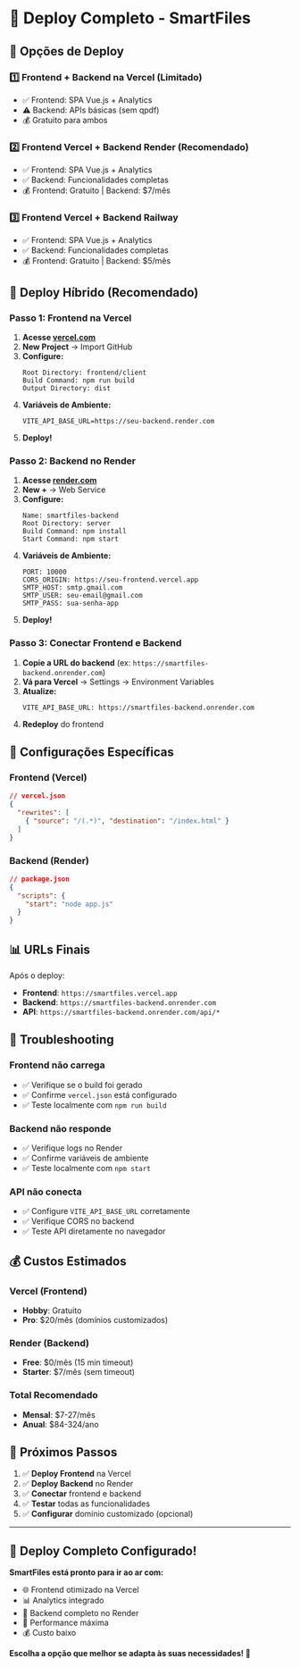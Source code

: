 # 🚀 Deploy Completo - SmartFiles

## 🎯 Opções de Deploy

### 1️⃣ Frontend + Backend na Vercel (Limitado)
- ✅ Frontend: SPA Vue.js + Analytics
- ⚠️ Backend: APIs básicas (sem qpdf)
- 💰 Gratuito para ambos

### 2️⃣ Frontend Vercel + Backend Render (Recomendado)
- ✅ Frontend: SPA Vue.js + Analytics
- ✅ Backend: Funcionalidades completas
- 💰 Frontend: Gratuito | Backend: $7/mês

### 3️⃣ Frontend Vercel + Backend Railway
- ✅ Frontend: SPA Vue.js + Analytics
- ✅ Backend: Funcionalidades completas
- 💰 Frontend: Gratuito | Backend: $5/mês

## 🚀 Deploy Híbrido (Recomendado)

### Passo 1: Frontend na Vercel

1. **Acesse [vercel.com](https://vercel.com)**
2. **New Project** → Import GitHub
3. **Configure:**
   ```
   Root Directory: frontend/client
   Build Command: npm run build
   Output Directory: dist
   ```
4. **Variáveis de Ambiente:**
   ```
   VITE_API_BASE_URL=https://seu-backend.render.com
   ```
5. **Deploy!**

### Passo 2: Backend no Render

1. **Acesse [render.com](https://render.com)**
2. **New +** → Web Service
3. **Configure:**
   ```
   Name: smartfiles-backend
   Root Directory: server
   Build Command: npm install
   Start Command: npm start
   ```
4. **Variáveis de Ambiente:**
   ```
   PORT: 10000
   CORS_ORIGIN: https://seu-frontend.vercel.app
   SMTP_HOST: smtp.gmail.com
   SMTP_USER: seu-email@gmail.com
   SMTP_PASS: sua-senha-app
   ```
5. **Deploy!**

### Passo 3: Conectar Frontend e Backend

1. **Copie a URL do backend** (ex: `https://smartfiles-backend.onrender.com`)
2. **Vá para Vercel** → Settings → Environment Variables
3. **Atualize:**
   ```
   VITE_API_BASE_URL: https://smartfiles-backend.onrender.com
   ```
4. **Redeploy** do frontend

## 🔧 Configurações Específicas

### Frontend (Vercel)
```json
// vercel.json
{
  "rewrites": [
    { "source": "/(.*)", "destination": "/index.html" }
  ]
}
```

### Backend (Render)
```json
// package.json
{
  "scripts": {
    "start": "node app.js"
  }
}
```

## 📊 URLs Finais

Após o deploy:
- **Frontend**: `https://smartfiles.vercel.app`
- **Backend**: `https://smartfiles-backend.onrender.com`
- **API**: `https://smartfiles-backend.onrender.com/api/*`

## 🚨 Troubleshooting

### Frontend não carrega
- ✅ Verifique se o build foi gerado
- ✅ Confirme `vercel.json` está configurado
- ✅ Teste localmente com `npm run build`

### Backend não responde
- ✅ Verifique logs no Render
- ✅ Confirme variáveis de ambiente
- ✅ Teste localmente com `npm start`

### API não conecta
- ✅ Configure `VITE_API_BASE_URL` corretamente
- ✅ Verifique CORS no backend
- ✅ Teste API diretamente no navegador

## 💰 Custos Estimados

### Vercel (Frontend)
- **Hobby**: Gratuito
- **Pro**: $20/mês (domínios customizados)

### Render (Backend)
- **Free**: $0/mês (15 min timeout)
- **Starter**: $7/mês (sem timeout)

### Total Recomendado
- **Mensal**: $7-27/mês
- **Anual**: $84-324/ano

## 🎯 Próximos Passos

1. ✅ **Deploy Frontend** na Vercel
2. ✅ **Deploy Backend** no Render
3. ✅ **Conectar** frontend e backend
4. ✅ **Testar** todas as funcionalidades
5. ✅ **Configurar** domínio customizado (opcional)

---

## 🎉 Deploy Completo Configurado!

**SmartFiles está pronto para ir ao ar com:**
- 🌐 Frontend otimizado na Vercel
- 📊 Analytics integrado
- 🔧 Backend completo no Render
- 🚀 Performance máxima
- 💰 Custo baixo

**Escolha a opção que melhor se adapta às suas necessidades! 🚀**
